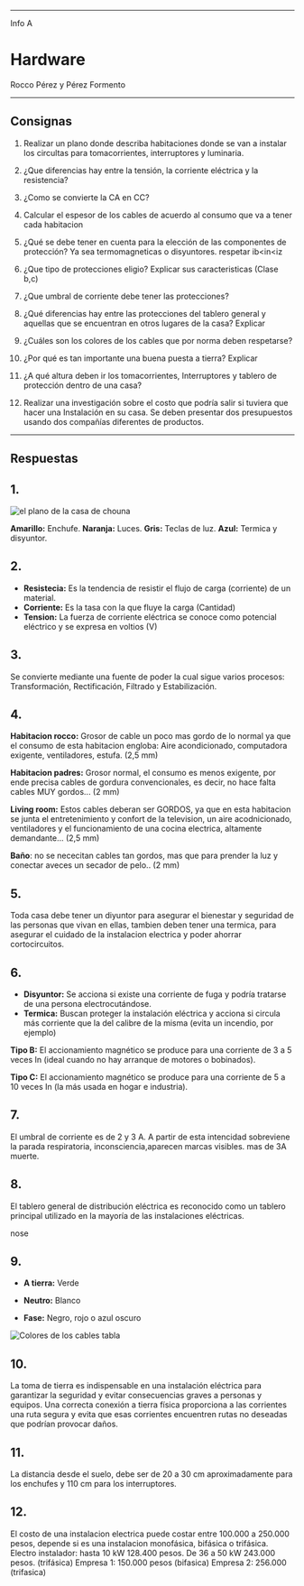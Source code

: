 
---

Info A

# Hardware

Rocco Pérez y Pérez Formento

---

## Consignas

1. Realizar un plano donde describa habitaciones donde se van a instalar los circultas para tomacorrientes, interruptores y luminaria.

2. ¿Que diferencias hay entre la tensión, la corriente eléctrica y la resistencia?

3. ¿Como se convierte la CA en CC?

4. Calcular el espesor de los cables de acuerdo al consumo que va a tener cada habitacion

5. ¿Qué se debe tener en cuenta para la elección de las componentes de protección? Ya sea termomagneticas o disyuntores. respetar ib<in<iz

6. ¿Que tipo de protecciones eligio? Explicar sus caracteristicas (Clase b,c)

7. ¿Que umbral de corriente debe tener las protecciones?

8. ¿Qué diferencias hay entre las protecciones del tablero general y aquellas que se encuentran en otros lugares de la casa? Explicar

9. ¿Cuáles son los colores de los cables que por norma deben respetarse?

10. ¿Por qué es tan importante una buena puesta a tierra? Explicar

11. ¿A qué altura deben ir los tomacorrientes, Interruptores y tablero de protección dentro de una casa?

12. Realizar una investigación sobre el costo que podría salir si tuviera que hacer una Instalación en su casa. Se deben presentar dos presupuestos usando dos compañías diferentes de productos.

---

## Respuestas

## 1. 

![el plano de la casa de chouna](/carpeta-digital/assets/img/casachouna.webp)

**Amarillo:** Enchufe.
**Naranja:** Luces.	
**Gris:** Teclas de luz.
**Azul:** Termica y disyuntor.

## 2. 

- **Resistecia:** Es la tendencia de resistir el flujo de carga (corriente) de un material.
- **Corriente:** Es la tasa con la que fluye la carga (Cantidad)
- **Tension:**  La fuerza de corriente eléctrica se conoce como potencial eléctrico y se expresa en voltios (V)

## 3. 

Se convierte mediante una fuente de poder la cual sigue varios procesos: Transformación, Rectificación, Filtrado y Estabilización.

## 4. 

__Habitacion rocco:__ Grosor de cable un poco mas gordo de lo normal ya que el consumo de esta habitacion engloba: Aire acondicionado, computadora exigente, ventiladores, estufa. (2,5 mm)

__Habitacion padres:__ Grosor normal, el consumo es menos exigente, por ende precisa cables de gordura convencionales, es decir, no hace falta cables MUY gordos... (2 mm)

__Living room:__ Estos cables deberan ser GORDOS, ya que en esta habitacion se junta el entretenimiento y confort de la television, un aire acodnicionado, ventiladores y el funcionamiento de una cocina electrica, altamente demandante... (2,5 mm)

__Baño__: no se nececitan cables tan gordos, mas que para prender la luz y conectar aveces un secador de pelo.. (2 mm)

## 5. 

Toda casa debe tener un diyuntor para asegurar el bienestar y seguridad de las personas que vivan en ellas, tambien deben tener una termica, para asegurar el cuidado de la instalacion electrica y poder ahorrar cortocircuitos.

## 6. 

- **Disyuntor:** Se acciona si existe una corriente de fuga y podría tratarse de una persona electrocutándose.
- **Termica:** Buscan proteger la instalación eléctrica y acciona si circula más corriente que la del calibre de la misma (evita un incendio, por ejemplo)

__Tipo B:__ El accionamiento magnético se produce para una corriente de 3 a 5 veces In (ideal cuando no hay arranque de motores o bobinados).
 
__Tipo C:__ El accionamiento magnético se produce para una corriente de 5 a 10 veces In (la más usada en hogar e industria).

## 7.

El umbral de corriente es de 2 y 3 A. A partir de esta intencidad sobreviene la parada respiratoria, inconsciencia,aparecen marcas visibles. mas de 3A muerte.

## 8.

El tablero general de distribución eléctrica es reconocido como un tablero principal utilizado en la mayoría de las instalaciones eléctricas. 

nose

## 9.

- __A tierra:__ Verde

- __Neutro:__ Blanco

- __Fase:__ Negro, rojo o azul oscuro

![Colores de los cables tabla](/carpeta-digital/assets/img/colores_cables.webp)

## 10.

La toma de tierra es indispensable en una instalación eléctrica para garantizar la seguridad y evitar consecuencias graves a personas y equipos. Una correcta conexión a tierra física proporciona a las corrientes una ruta segura y evita que esas corrientes encuentren rutas no deseadas que podrían provocar daños.

## 11. 

La distancia desde el suelo, debe ser de 20 a 30 cm aproximadamente para los enchufes y 110 cm para los interruptores.

## 12. 

El costo de una instalacion electrica puede costar entre 100.000 a 250.000 pesos, depende si es una instalacion monofásica, bifásica o trifásica.
Electro instalador: hasta 10 kW 128.400 pesos. De 36 a 50 kW 243.000 pesos. (trifásica)
Empresa 1: 150.000 pesos (bifasica)
Empresa 2: 256.000 (trifasica)
